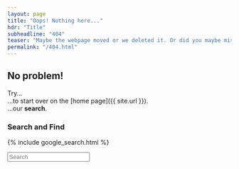 ```yaml
---
layout: page
title: "Oops! Nothing here..."
hdr: "Title"
subheadline: "404"
teaser: "Maybe the webpage moved or we deleted it. Or did you maybe mistype the URL?"
permalink: "/404.html"
---
```

## No problem!

Try...  
...to start over on the [home page]({{ site.url }}).  
...our **search**.


### Search and Find

{% include google_search.html %}

<form onsubmit="google_search()" >
  <input type="text" id="google-search" placeholder="Search">
</form>
